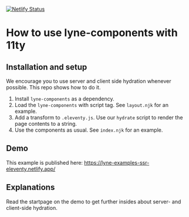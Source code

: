 [![Netlify Status](https://api.netlify.com/api/v1/badges/d06e00b0-5889-4d8e-809b-59a911133e59/deploy-status)](https://lyne-examples-ssr-eleventy.netlify.app/)

# How to use lyne-components with 11ty

## Installation and setup

We encourage you to use server and client side hydration whenever possible. This repo shows how to do it.

1. Install `lyne-components` as a dependency.
2. Load the `lyne-components` with script tag. See `layout.njk` for an example.
3. Add a transform to `.eleventy.js`. Use our `hydrate` script to render the page contents to a string.
4. Use the components as usual. See `index.njk` for an example.

## Demo

This example is published here: https://lyne-examples-ssr-eleventy.netlify.app/

## Explanations

Read the startpage on the demo to get further insides about server- and client-side hydration.
